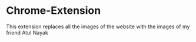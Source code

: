 # Chrome-Extension
This extension replaces all the images of the website with the images of my friend Atul Nayak
